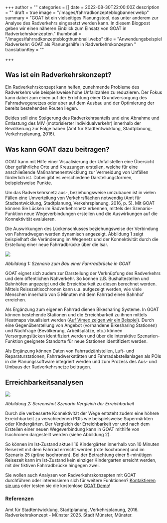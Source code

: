 +++
author = ""
categories = []
date = 2022-08-30T22:00:00Z
description = ""
draft = true
image = "/images/fahrradkonzepteblogbanner.webp"
summary = "GOAT ist ein vielseitiges Planungstool, das unter anderem zur Analyse des Radverkehrs eingesetzt werden kann. In diesem Blogpost geben wir einen näheren Einblick zum Einsatz von GOAT in Radverkehrskonzepten."
thumbnail = "/images/fahrradkonzepteblogthumbnail.webp"
title = "Anwendungsbeispiel Radverkehr: GOAT als Planungshilfe in Radverkehrskonzepten "
translationKey = ""

+++
## Was ist ein Radverkehrskonzept?

Ein Radverkehrskonzept kann helfen, zunehmende Probleme des Radverkehrs wie beispielsweise hohe Unfallzahlen zu reduzieren. Der Fokus kann dabei zum einen auf der Errichtung einer Grundversorgung des Fahrradwegenetzes oder aber auf dem Ausbau und der Optimierung der bereits bestehenden Routen liegen.

Beides soll eine Steigerung des Radverkehrsanteils und eine Abnahme und Entlastung des MIV (motorisierter Individualverkehr) innerhalb der Bevölkerung zur Folge haben (Amt für Stadtentwicklung, Stadtplanung, Verkehrsplanung, 2016).

## Was kann GOAT dazu beitragen?

GOAT kann mit Hilfe einer Visualisierung der Unfallstellen eine Übersicht über gefährliche Orte und Kreuzungen erstellen, welche für eine anschließende Maßnahmenentwicklung zur Vermeidung von Unfällen förderlich ist. Dabei gibt es verschiedene Darstellungsformen, beispielsweise Punkte.

Um das Radverkehrsnetz aus-, beziehungsweise umzubauen ist in vielen Fällen eine Umverteilung von Verkehrsflächen notwendig (Amt für Stadtentwicklung, Stadtplanung, Verkehrsplanung, 2016, p. 5). Mit GOAT können Sie Lücken im Radverkehrsnetz erkennen, mittels der Szenario-Funktion neue Wegeverbindungen erstellen und die Auswirkungen auf die Konnektivität evaluieren.

Die Auswirkungen des Lückenschlusses beziehungsweise der Verbindung von Fahrradwegen werden dynamisch angezeigt. Abbildung 1 zeigt beispielhaft die Veränderung im Wegenetz und der Konnektivität durch die Erstellung einer neue Fahrradbrücke über die Isar.

![](/images/szenariofahrradbrucke.webp)

_Abbildung 1: Szenario zum Bau einer Fahrradbrücke in GOAT_

GOAT eignet sich zudem zur Darstellung der Verknüpfung des Radverkehrs und dem öffentlichen Nahverkehr. So können z.B. Bushaltestellen und Bahnhöfen angezeigt und die Erreichbarkeit zu diesen berechnet werden. Mittels Reisezeitisochronen kann u.a. aufgezeigt werden, wie viele Menschen innerhalb von 5 Minuten mit dem Fahrrad einen Bahnhof erreichen.

Als Ergänzung zum eigenen Fahrrad dienen Bikesharing Systeme. In GOAT können bestehende Stationen und die Erreichbarkeit zu ihnen mittels Heatmaps visualisiert werden ([Auf Vimeo zeigen wir ein Beispiel](https://vimeo.com/311549509 "Vimeo")). Durch eine Gegenüberstellung von Angebot (vorhandene Bikesharing Stationen) und Nachfrage (Bevölkerung, Arbeitsplätze, etc.) können Versorgungslücken identifiziert werden und über die interaktive Szenarien-Funktion geeignete Standorte für neue Stationen identifiziert werden.

Als Ergänzung können Daten von Fahrradzählstellen, Luft- und Reparaturstationen, Fahrradwerkstätten und Fahrradabstellanlagen als POIs in die Planungssoftware integriert werden und zum Prozess des Aus- und Umbaus der Radverkehrsnetze beitragen.

## Erreichbarkeitsanalysen

![](/images/ist-zustand.webp)

_Abbildung 2: Screenshot Szenario Vergleich der Erreichbarkeit_ 

Durch die verbesserte Konnektivität der Wege entsteht zudem eine höhere Erreichbarkeit zu verschiedenen POIs wie beispielsweise Supermärkten oder Kindergärten. Der Vergleich der Erreichbarkeit vor und nach dem Erstellen einer neuen Wegeverbindung kann in GOAT mithilfe von Isochronen dargestellt werden (siehe Abbildung 2).

So können im Ist-Zustand aktuell 16 Kindergärten innerhalb von 10 Minuten Reisezeit mit dem Fahrrad erreicht werden (rote Isochronen) und im Szenario 25 (grüne Isochronen). Bei der Betrachtung einer 5-minütigen Reisezeit kann im Ist-Zustand kein einziger Kindergarten erreicht werden, mit der fiktiven Fahrradbrücke hingegen zwei.

Sie wollen auch Analysen von Radverkehrskonzepten mit GOAT durchführen oder interessieren sich für weitere Funktionen? [Kontaktieren sie uns](/kontakt/ "Unser Kontaktformular") oder testen sie die kostenlose [GOAT Demo](/request-demo/ "Kostenlose Demo-Version")!

### Referenzen

Amt für Stadtentwicklung, Stadtplanung, Verkehrsplanung, 2016. Radverkehrskonzept - Münster 2025. Stadt Münster, Münster.